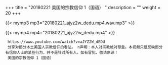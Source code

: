 +++
title = "20180221  美国的宗教信仰 1（国语） "
description = ""
weight = 20
+++

{{< mymp3 mp3="20180221_ajyz2w_dedu.mp4.wav.mp3" >}}

{{< mymp4 mp4="20180221_ajyz2w_dedu.mp4" >}}

     https://www.youtube.com/watch?v=aJYZ2W_dEDU 
     分享对部分本土美国人宗教信仰的看法。 n声明：本人对宗教绝对尊重。本视频只是反映部分有信仰人士的某些行为，并不是针对所有人。如有冒犯，敬请原谅！ 
     美国的宗教信仰 1（国语） 

